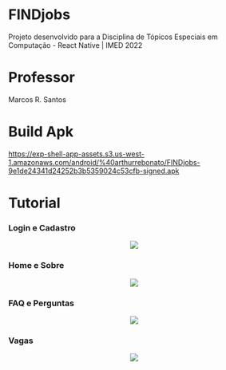# FINDjobs

Projeto desenvolvido para a Disciplina de Tópicos Especiais em Computação - React Native | IMED 2022

# Professor
Marcos R. Santos

# Build Apk
https://exp-shell-app-assets.s3.us-west-1.amazonaws.com/android/%40arthurrebonato/FINDjobs-9e1de24341d24252b3b5359024c53cfb-signed.apk

# Tutorial

### Login e Cadastro
<div align="center">
  <img src="https://user-images.githubusercontent.com/67520671/174682968-061333f4-abf3-416d-83b9-ea0650f28f28.png" />
</div>


### Home e Sobre
<div align="center">
  <img src="https://user-images.githubusercontent.com/67520671/174682966-9cd8f636-50d6-4b72-b8a3-440d7325a70c.png" />
</div>


### FAQ e Perguntas
<div align="center">
  <img src="https://user-images.githubusercontent.com/67520671/174682963-bcf39ee6-3d75-4b57-9dde-665611dea36e.png" />
</div>

### Vagas
<div align="center">
  <img src="https://user-images.githubusercontent.com/67520671/174682969-cbadddc2-1b82-4706-ba1b-1170c0e5e1fb.png" />
</div>
